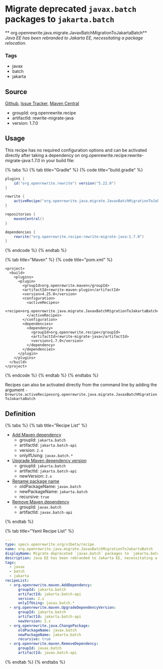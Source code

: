 # Migrate deprecated `javax.batch` packages to `jakarta.batch`

** org.openrewrite.java.migrate.JavaxBatchMigrationToJakartaBatch**
_Java EE has been rebranded to Jakarta EE, necessitating a package relocation._

### Tags

* javax
* batch
* jakarta

## Source

[Github](https://github.com/openrewrite/rewrite-migrate-java), [Issue Tracker](https://github.com/openrewrite/rewrite-migrate-java/issues), [Maven Central](https://search.maven.org/artifact/org.openrewrite.recipe/rewrite-migrate-java/1.7.0/jar)

* groupId: org.openrewrite.recipe
* artifactId: rewrite-migrate-java
* version: 1.7.0


## Usage

This recipe has no required configuration options and can be activated directly after taking a dependency on org.openrewrite.recipe:rewrite-migrate-java:1.7.0 in your build file:

{% tabs %}
{% tab title="Gradle" %}
{% code title="build.gradle" %}
```groovy
plugins {
    id("org.openrewrite.rewrite") version("5.22.0")
}

rewrite {
    activeRecipe("org.openrewrite.java.migrate.JavaxBatchMigrationToJakartaBatch")
}

repositories {
    mavenCentral()
}

dependencies {
    rewrite("org.openrewrite.recipe:rewrite-migrate-java:1.7.0")
}
```
{% endcode %}
{% endtab %}

{% tab title="Maven" %}
{% code title="pom.xml" %}
```markup
<project>
  <build>
    <plugins>
      <plugin>
        <groupId>org.openrewrite.maven</groupId>
        <artifactId>rewrite-maven-plugin</artifactId>
        <version>4.25.0</version>
        <configuration>
          <activeRecipes>
            <recipe>org.openrewrite.java.migrate.JavaxBatchMigrationToJakartaBatch</recipe>
          </activeRecipes>
        </configuration>
        <dependencies>
          <dependency>
            <groupId>org.openrewrite.recipe</groupId>
            <artifactId>rewrite-migrate-java</artifactId>
            <version>1.7.0</version>
          </dependency>
        </dependencies>
      </plugin>
    </plugins>
  </build>
</project>
```
{% endcode %}
{% endtab %}
{% endtabs %}

Recipes can also be activated directly from the command line by adding the argument `-Drewrite.activeRecipesorg.openrewrite.java.migrate.JavaxBatchMigrationToJakartaBatch`

## Definition

{% tabs %}
{% tab title="Recipe List" %}
* [Add Maven dependency](../../maven/adddependency.md)
  * groupId: `jakarta.batch`
  * artifactId: `jakarta.batch-api`
  * version: `2.x`
  * onlyIfUsing: `javax.batch.*`
* [Upgrade Maven dependency version](../../maven/upgradedependencyversion.md)
  * groupId: `jakarta.batch`
  * artifactId: `jakarta.batch-api`
  * newVersion: `2.x`
* [Rename package name](../../java/changepackage.md)
  * oldPackageName: `javax.batch`
  * newPackageName: `jakarta.batch`
  * recursive: `true`
* [Remove Maven dependency](../../maven/removedependency.md)
  * groupId: `javax.batch`
  * artifactId: `javax.batch-api`

{% endtab %}

{% tab title="Yaml Recipe List" %}
```yaml
---
type: specs.openrewrite.org/v1beta/recipe
name: org.openrewrite.java.migrate.JavaxBatchMigrationToJakartaBatch
displayName: Migrate deprecated `javax.batch` packages to `jakarta.batch`
description: Java EE has been rebranded to Jakarta EE, necessitating a package relocation.
tags:
  - javax
  - batch
  - jakarta
recipeList:
  - org.openrewrite.maven.AddDependency:
      groupId: jakarta.batch
      artifactId: jakarta.batch-api
      version: 2.x
      onlyIfUsing: javax.batch.*
  - org.openrewrite.maven.UpgradeDependencyVersion:
      groupId: jakarta.batch
      artifactId: jakarta.batch-api
      newVersion: 2.x
  - org.openrewrite.java.ChangePackage:
      oldPackageName: javax.batch
      newPackageName: jakarta.batch
      recursive: true
  - org.openrewrite.maven.RemoveDependency:
      groupId: javax.batch
      artifactId: javax.batch-api

```
{% endtab %}
{% endtabs %}
